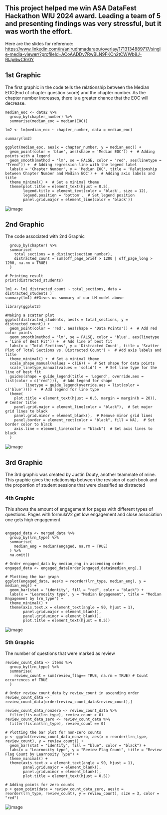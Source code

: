 ## This project helped me win ASA DataFest Hackathon WIU 2024 award. Leading a team of 5 and presenting findings was very stressful, but it was worth the effort.

Here are the slides for reference: https://www.linkedin.com/in/anirudhmadarapu/overlay/1713134889717/single-media-viewer/?profileId=ACoAADDv7RwBLN9FKCn2tCWWb8J-RIJp6wCRr0Y

## 1st Graphic
The first graphic in the code tells the relationship between the Median EOC(End of chapter question score) and the chapter number. As the chapter number increases, there is a greater chance that the EOC will decrease.
```
median_eoc <- data2 %>%
  group_by(chapter_number) %>%
  summarise(median_eoc = median(EOC))

lm2 <- lm(median_eoc ~ chapter_number, data = median_eoc)

summary(lm2)

ggplot(median_eoc, aes(x = chapter_number, y = median_eoc)) +
  geom_point(color = 'blue', aes(shape = 'Median EOC')) +  # Adding points with a legend
  geom_smooth(method = 'lm', se = FALSE, color = 'red', aes(linetype = 'Trend')) +  # Adding regression line with the legend label
  labs(x = 'Chapter Number', y = 'Median EOC', title = 'Relationship between Chapter Number and Median EOC') +  # Adding axis labels and title
  theme_minimal() +  # Set a minimal theme
  theme(plot.title = element_text(hjust = 0.5),  
        legend.title = element_text(color = 'black', size = 12), 
        legend.position = 'bottom',  # Set legend position
        panel.grid.major = element_line(color = 'black'))
```
![image](https://github.com/Anirudh-Madarapu/DataFest-Hackathon-2024/assets/123264579/a9cae805-4bdb-45f6-a18c-969c1215459b)

## 2nd Graphic
The code associated with 2nd Graphic
```distracted_students <- data4 %>%
  group_by(chapter) %>%
  summarise(
    total_sections = n_distinct(section_number),
    distracted_count = sum(off_page_brief > 1200 | off_page_long > 1200, na.rm = TRUE)
  )

# Printing result
print(distracted_students)

lm1 <- lm( distracted_count ~ total_sections, data = distracted_students )
summary(lm1) ##Gives us summary of our LM model above

library(ggplot2)

#Making a scatter plot
ggplot(distracted_students, aes(x = total_sections, y = distracted_count)) +
  geom_point(color = 'red', aes(shape = 'Data Points')) +  # Add red color points
  geom_smooth(method = 'lm', se = FALSE, color = 'blue', aes(linetype = 'Line of Best Fit')) +  # Add line of best fit
  labs(x = 'Total Sections', y = 'Distracted Count', title = 'Scatter Plot of Total Sections vs. Distracted Count') +  # Add axis labels and title
  theme_minimal() +  # Set a minimal theme
  scale_shape_manual(values = c(16)) +  # Set shape for data points
  scale_linetype_manual(values = 'solid') +  # Set line type for the line of best fit
  guides(shape = guide_legend(title = 'Legend', override.aes = list(color = c('red'))),  # Add legend for shape
         linetype = guide_legend(override.aes = list(color = c('blue')))) +  # Add legend for line type
  theme(
    plot.title = element_text(hjust = 0.5, margin = margin(b = 20)),  # Center title
    panel.grid.major = element_line(color = "black"),  # Set major grid lines to black
    panel.grid.minor = element_blank(),  # Remove minor grid lines
    panel.border = element_rect(color = "black", fill = NA),  # Set border color to black
    axis.line = element_line(color = "black")  # Set axis lines to black
  )
```
![image](https://github.com/Anirudh-Madarapu/DataFest-Hackathon-2024/assets/123264579/7ffef58a-2d5e-4f6e-a76b-aa25150ecfe2)

## 3rd Graphic
The 3rd graphic was created by Justin Douty, another teammate of mine. This graphic gives the relationship between the revision of each book and the proportion of student sessions that were classified as distracted

### 4th Graphic

This shows the amount of engagement for pages with different types of questions. Pages with formulaV2 get low engagement and close association one gets high engagement
```merged_data <- merge(pageView, items, by = c("chapter", "page"), all = TRUE)

engaged_data <- merged_data %>%
  group_by(lrn_type) %>%
  summarise(
    median_eng = median(engaged, na.rm = TRUE) 
  ) %>%
  na.omit()

# Order engaged_data by median_eng in ascending order
engaged_data <- engaged_data[order(engaged_data$median_eng),]

# Plotting the bar graph
ggplot(engaged_data, aes(x = reorder(lrn_type, median_eng), y = median_eng)) +
  geom_bar(stat = "identity", fill = "red", color = "black") +
  labs(x = "Learnosity type", y = "Median Engagement", title = "Median Engagement by lrn_type") +
  theme_minimal() +
  theme(axis.text.x = element_text(angle = 90, hjust = 1), 
        panel.grid.major = element_blank(),  
        panel.grid.minor = element_blank(), 
        plot.title = element_text(hjust = 0.5))
```
![image](https://github.com/Anirudh-Madarapu/DataFest-Hackathon-2024/assets/123264579/45b4b386-9598-4a04-8bd0-29927590e527)



### 5th Graphic
The number of questions that were marked as review
```##Review against type of question
review_count_data <- items %>%
  group_by(lrn_type) %>%
  summarise(
    review_count = sum(review_flag== TRUE, na.rm = TRUE) # Count occurrences of TRUE
  )

# Order review_count_data by review_count in ascending order
review_count_data <- review_count_data[order(review_count_data$review_count),]

review_count_data_nonzero <- review_count_data %>%
  filter(!is.na(lrn_type), review_count > 0)
review_count_data_zero <- review_count_data %>%
  filter(!is.na(lrn_type), review_count == 0)

# Plotting the bar plot for non-zero counts
p <- ggplot(review_count_data_nonzero, aes(x = reorder(lrn_type, review_count), y = review_count)) +
  geom_bar(stat = "identity", fill = "blue", color = "black") +
  labs(x = "Learnosity type", y = "Review Flag Count", title = "Review Flag Count by Learnosity Type") +
  theme_minimal() +
  theme(axis.text.x = element_text(angle = 90, hjust = 1), 
        panel.grid.major = element_blank(),  
        panel.grid.minor = element_blank(), 
        plot.title = element_text(hjust = 0.5))

# Adding points for zero counts
p + geom_point(data = review_count_data_zero, aes(x = reorder(lrn_type, review_count), y = review_count), size = 3, color = "red")
```
![image](https://github.com/Anirudh-Madarapu/DataFest-Hackathon-2024/assets/123264579/9f6219a9-e2cd-440b-85ba-ea4c2bc60fa3)

